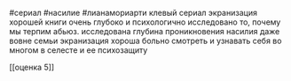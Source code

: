 #сериал #насилие #лианамориарти
клевый сериал 
экранизация хорошей книги
очень глубоко и психологично исследовано то, почему мы терпим абьюз.
исследована глубина проникновения насилия даже вовне семьи
экранизация хороша
больно смотреть и узнавать себя во многом в селесте и ее психозащиту

[[оценка 5]]